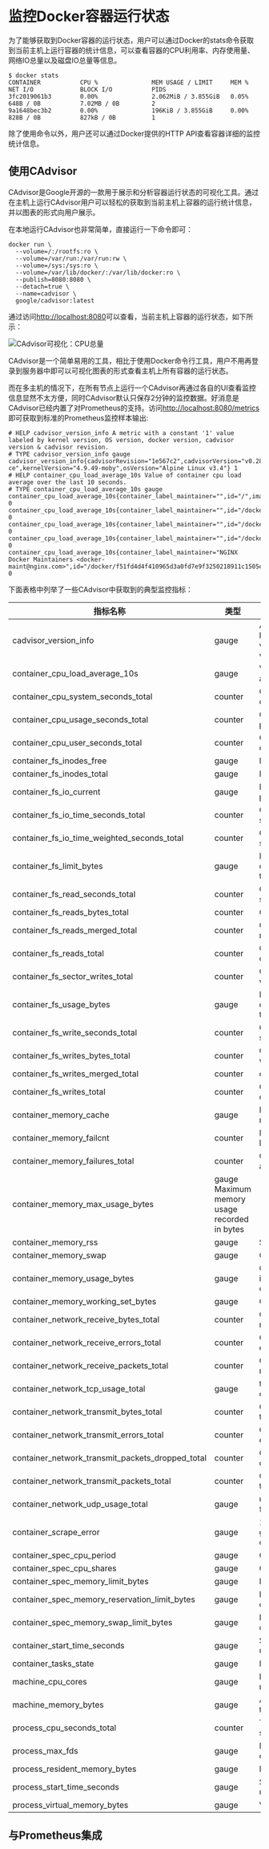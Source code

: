 # 监控Docker容器运行状态

为了能够获取到Docker容器的运行状态，用户可以通过Docker的stats命令获取到当前主机上运行容器的统计信息，可以查看容器的CPU利用率、内存使用量、网络IO总量以及磁盘IO总量等信息。

```
$ docker stats
CONTAINER           CPU %               MEM USAGE / LIMIT     MEM %               NET I/O             BLOCK I/O           PIDS
3fc2019061b3        0.00%               2.062MiB / 3.855GiB   0.05%               648B / 0B           7.02MB / 0B         2
9a1648bec3b2        0.00%               196KiB / 3.855GiB     0.00%               828B / 0B           827kB / 0B          1
```
除了使用命令以外，用户还可以通过Docker提供的HTTP API查看容器详细的监控统计信息。

## 使用CAdvisor

CAdvisor是Google开源的一款用于展示和分析容器运行状态的可视化工具。通过在主机上运行CAdvisor用户可以轻松的获取到当前主机上容器的运行统计信息，并以图表的形式向用户展示。

在本地运行CAdvisor也非常简单，直接运行一下命令即可：

```
docker run \
  --volume=/:/rootfs:ro \
  --volume=/var/run:/var/run:rw \
  --volume=/sys:/sys:ro \
  --volume=/var/lib/docker/:/var/lib/docker:ro \
  --publish=8080:8080 \
  --detach=true \
  --name=cadvisor \
  google/cadvisor:latest
```

通过访问[http://localhost:8080](http://localhost:8080)可以查看，当前主机上容器的运行状态，如下所示：

![CAdvisor可视化：CPU总量](http://p2n2em8ut.bkt.clouddn.com/cadvisor-total-usage.png)

CAdvisor是一个简单易用的工具，相比于使用Docker命令行工具，用户不用再登录到服务器中即可以可视化图表的形式查看主机上所有容器的运行状态。

而在多主机的情况下，在所有节点上运行一个CAdvisor再通过各自的UI查看监控信息显然不太方便，同时CAdvisor默认只保存2分钟的监控数据。好消息是CAdvisor已经内置了对Prometheus的支持。访问[http://localhost:8080/metrics](http://localhost:8080/metrics)即可获取到标准的Prometheus监控样本输出:

```
# HELP cadvisor_version_info A metric with a constant '1' value labeled by kernel version, OS version, docker version, cadvisor version & cadvisor revision.
# TYPE cadvisor_version_info gauge
cadvisor_version_info{cadvisorRevision="1e567c2",cadvisorVersion="v0.28.3",dockerVersion="17.09.1-ce",kernelVersion="4.9.49-moby",osVersion="Alpine Linux v3.4"} 1
# HELP container_cpu_load_average_10s Value of container cpu load average over the last 10 seconds.
# TYPE container_cpu_load_average_10s gauge
container_cpu_load_average_10s{container_label_maintainer="",id="/",image="",name=""} 0
container_cpu_load_average_10s{container_label_maintainer="",id="/docker",image="",name=""} 0
container_cpu_load_average_10s{container_label_maintainer="",id="/docker/15535a1e09b3a307b46d90400423d5b262ec84dc55b91ca9e7dd886f4f764ab3",image="busybox",name="lucid_shaw"} 0
container_cpu_load_average_10s{container_label_maintainer="",id="/docker/46750749b97bae47921d49dccdf9011b503e954312b8cffdec6268c249afa2dd",image="google/cadvisor:latest",name="cadvisor"} 0
container_cpu_load_average_10s{container_label_maintainer="NGINX Docker Maintainers <docker-maint@nginx.com>",id="/docker/f51fd4d4f410965d3a0fd7e9f3250218911c1505e12960fb6dd7b889e75fc114",image="nginx",name="confident_brattain"} 0
```

下面表格中列举了一些CAdvisor中获取到的典型监控指标：

|指标名称|类型| 含义 |
|------|----|---- |
| cadvisor_version_info   | gauge | A metric with a constant '1' value labeled by kernel version, OS version, docker version, cadvisor version & cadvisor revision |
| container_cpu_load_average_10s | gauge | Value of container cpu load average over the last 10 seconds|
| container_cpu_system_seconds_total |  counter| Cumulative system cpu time consumed in seconds.|
| container_cpu_usage_seconds_total | counter | Cumulative cpu time consumed per cpu in seconds.|
|container_cpu_user_seconds_total| counter | Cumulative user cpu time consumed in seconds.|
|container_fs_inodes_free | gauge | Number of available Inodes |
| container_fs_inodes_total | gauge | Number of Inodes |
|container_fs_io_current | gauge | Number of I/Os currently in progress|
|container_fs_io_time_seconds_total | counter | Cumulative count of seconds spent doing I/Os |
| container_fs_io_time_weighted_seconds_total | counter | Cumulative weighted I/O time in seconds |
| container_fs_limit_bytes | gauge | Number of bytes that can be consumed by the container on this filesystem. |
| container_fs_read_seconds_total | counter | Cumulative count of seconds spent reading|
| container_fs_reads_bytes_total | counter | Cumulative count of bytes read |
| container_fs_reads_merged_total | counter | Cumulative count of reads merged |
| container_fs_reads_total | counter | Cumulative count of reads completed |
| container_fs_sector_writes_total | counter | Cumulative count of sector writes completed|
| container_fs_usage_bytes | gauge | Number of bytes that are consumed by the container on this filesystem. |
| container_fs_write_seconds_total | counter | Cumulative count of seconds spent writing|
| container_fs_writes_bytes_total | counter | Cumulative count of bytes written |
| container_fs_writes_merged_total |counter |container_fs_writes_merged_total |
|container_fs_writes_total | counter | Cumulative count of writes completed |
| container_memory_cache |gauge| Number of bytes of page cache memory.|
|container_memory_failcnt |counter| Number of memory usage hits limits|
|container_memory_failures_total |counter| Cumulative count of memory allocation failures.|
|container_memory_max_usage_bytes |gauge Maximum memory usage recorded in bytes|
|container_memory_rss| gauge| Size of RSS in bytes.|
|container_memory_swap |gauge| Container swap usage in bytes.|
|container_memory_usage_bytes| gauge| Current memory usage in bytes, including all memory regardless of when it was accessed|
|container_memory_working_set_bytes| gauge| Current working set in bytes.|
|container_network_receive_bytes_total |counter| Cumulative count of bytes received|
| container_network_receive_errors_total| counter| Cumulative count of errors encountered while receiving|
| container_network_receive_packets_total| counter |Cumulative count of packets received|
| container_network_tcp_usage_total |gauge| tcp connection usage statistic for container|
| container_network_transmit_bytes_total |counter| Cumulative count of bytes transmitted|
| container_network_transmit_errors_total |counter| Cumulative count of errors encountered while transmitting|
| container_network_transmit_packets_dropped_total |counter| Cumulative count of packets dropped while transmitting|
| container_network_transmit_packets_total |counter| Cumulative count of packets transmitted|
| container_network_udp_usage_total |gauge| udp connection usage statistic for container|
| container_scrape_error |gauge| 1 if there was an error while getting container metrics, 0 otherwise|
| container_spec_cpu_period |gauge| CPU period of the container.|
| container_spec_cpu_shares |gauge| CPU share of the container.|
| container_spec_memory_limit_bytes |gauge| Memory limit for the container.|
| container_spec_memory_reservation_limit_bytes |gauge| Memory reservation limit for the container.|
| container_spec_memory_swap_limit_bytes |gauge| Memory swap limit for the container.|
| container_start_time_seconds |gauge| Start time of the container since unix epoch in seconds.|
| container_tasks_state |gauge| Number of tasks in given state|
| machine_cpu_cores| gauge| Number of CPU cores on the machine.|
| machine_memory_bytes |gauge| Amount of memory installed on the machine.|
| process_cpu_seconds_total |counter| Total user and system CPU time spent in seconds.|
|process_max_fds |gauge| Maximum number of open file descriptors.|
|process_resident_memory_bytes |gauge| Resident memory size in bytes.|
| process_start_time_seconds |gauge| Start time of the process since unix epoch in seconds.|
|process_virtual_memory_bytes |gauge |Virtual memory size in bytes.|

## 与Prometheus集成